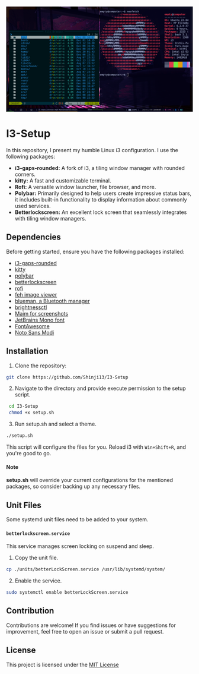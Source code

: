 ![I3-image](./assets/images/i3-setup)

# I3-Setup

In this repository, I present my humble Linux i3 configuration. I use the following packages:

- **i3-gaps-rounded:** A fork of i3, a tiling window manager with rounded corners.
- **kitty:** A fast and customizable terminal.
- **Rofi:** A versatile window launcher, file browser, and more.
- **Polybar:** Primarily designed to help users create impressive status bars, it includes built-in functionality to display information about commonly used services.
- **Betterlockscreen:** An excellent lock screen that seamlessly integrates with tiling window managers.

## Dependencies

Before getting started, ensure you have the following packages installed:

- [i3-gaps-rounded](https://github.com/jbenden/i3-gaps-rounded)
- [kitty](https://github.com/kovidgoyal/kitty)
- [polybar](https://github.com/polybar/polybar)
- [betterlockscreen](https://github.com/betterlockscreen/betterlockscreen)
- [rofi](https://github.com/davatorium/rofi)
- [feh image viewer](https://github.com/derf/feh)
- [blueman, a Bluetooth manager](https://github.com/blueman-project/blueman)
- [brightnessctl](https://github.com/Hummer12007/brightnessctl)
- [Maim for screenshots](https://github.com/naelstrof/maim)
- [JetBrains Mono font](https://www.jetbrains.com/lp/mono/)
- [FontAwesome](https://fontawesome.com/download)
- [Noto Sans Modi](https://www.cufonfonts.com/font/noto-sans-modi)

## Installation

1. Clone the repository:

```bash
git clone https://github.com/Shinji13/I3-Setup
```

2. Navigate to the directory and provide execute permission to the setup script.

```bash
 cd I3-Setup
 chmod +x setup.sh
```

3. Run setup.sh and select a theme.

```bash
./setup.sh
```

This script will configure the files for you. Reload i3 with `Win+Shift+R`, and you're good to go.

#### Note

**setup.sh** will override your current configurations for the mentioned packages, so consider backing up any necessary files.

## Unit Files

Some systemd unit files need to be added to your system.

#### `betterlockscreen.service`

This service manages screen locking on suspend and sleep.

1. Copy the unit file.

```bash
cp ./units/betterLockScreen.service /usr/lib/systemd/system/
```

2. Enable the service.

```bash
sudo systemctl enable betterLockScreen.service
```

## Contribution

Contributions are welcome! If you find issues or have suggestions for improvement, feel free to open an issue or submit a pull request.

## License

This project is licensed under the [MIT License](https://opensource.org/license/mit/)
